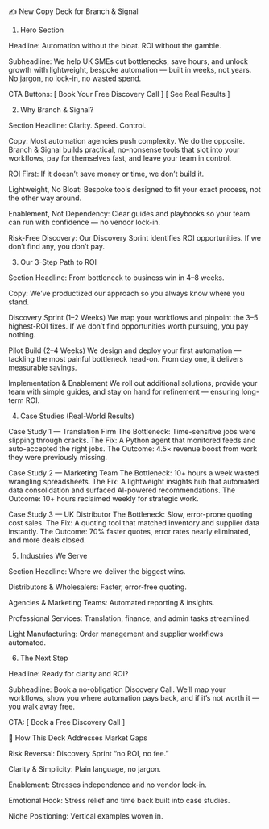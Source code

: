 ✍️ New Copy Deck for Branch & Signal
1. Hero Section

Headline:
Automation without the bloat. ROI without the gamble.

Subheadline:
We help UK SMEs cut bottlenecks, save hours, and unlock growth with lightweight, bespoke automation — built in weeks, not years. No jargon, no lock-in, no wasted spend.

CTA Buttons:
[ Book Your Free Discovery Call ]
[ See Real Results ]

2. Why Branch & Signal?

Section Headline:
Clarity. Speed. Control.

Copy:
Most automation agencies push complexity. We do the opposite. Branch & Signal builds practical, no-nonsense tools that slot into your workflows, pay for themselves fast, and leave your team in control.

ROI First: If it doesn’t save money or time, we don’t build it.

Lightweight, No Bloat: Bespoke tools designed to fit your exact process, not the other way around.

Enablement, Not Dependency: Clear guides and playbooks so your team can run with confidence — no vendor lock-in.

Risk-Free Discovery: Our Discovery Sprint identifies ROI opportunities. If we don’t find any, you don’t pay.

3. Our 3-Step Path to ROI

Section Headline:
From bottleneck to business win in 4–8 weeks.

Copy:
We’ve productized our approach so you always know where you stand.

Discovery Sprint (1–2 Weeks)
We map your workflows and pinpoint the 3–5 highest-ROI fixes. If we don’t find opportunities worth pursuing, you pay nothing.

Pilot Build (2–4 Weeks)
We design and deploy your first automation — tackling the most painful bottleneck head-on. From day one, it delivers measurable savings.

Implementation & Enablement
We roll out additional solutions, provide your team with simple guides, and stay on hand for refinement — ensuring long-term ROI.

4. Case Studies (Real-World Results)

Case Study 1 — Translation Firm
The Bottleneck: Time-sensitive jobs were slipping through cracks.
The Fix: A Python agent that monitored feeds and auto-accepted the right jobs.
The Outcome: 4.5× revenue boost from work they were previously missing.

Case Study 2 — Marketing Team
The Bottleneck: 10+ hours a week wasted wrangling spreadsheets.
The Fix: A lightweight insights hub that automated data consolidation and surfaced AI-powered recommendations.
The Outcome: 10+ hours reclaimed weekly for strategic work.

Case Study 3 — UK Distributor
The Bottleneck: Slow, error-prone quoting cost sales.
The Fix: A quoting tool that matched inventory and supplier data instantly.
The Outcome: 70% faster quotes, error rates nearly eliminated, and more deals closed.

5. Industries We Serve

Section Headline:
Where we deliver the biggest wins.

Distributors & Wholesalers: Faster, error-free quoting.

Agencies & Marketing Teams: Automated reporting & insights.

Professional Services: Translation, finance, and admin tasks streamlined.

Light Manufacturing: Order management and supplier workflows automated.

6. The Next Step

Headline:
Ready for clarity and ROI?

Subheadline:
Book a no-obligation Discovery Call. We’ll map your workflows, show you where automation pays back, and if it’s not worth it — you walk away free.

CTA:
[ Book a Free Discovery Call ]

🎯 How This Deck Addresses Market Gaps

Risk Reversal: Discovery Sprint “no ROI, no fee.”

Clarity & Simplicity: Plain language, no jargon.

Enablement: Stresses independence and no vendor lock-in.

Emotional Hook: Stress relief and time back built into case studies.

Niche Positioning: Vertical examples woven in.
